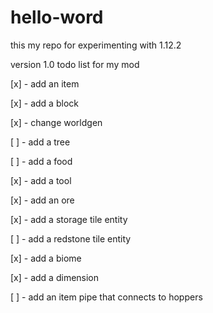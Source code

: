 # hello-word
this my repo for experimenting with 1.12.2

version 1.0 todo list for my mod

[x] - add an item

[x] - add a block

[x] - change worldgen

[ ] - add a tree

[ ] - add a food

[x] - add a tool

[x] - add an ore

[x] - add a storage tile entity

[ ] - add a redstone tile entity

[x] - add a biome

[x] - add a dimension

[ ] - add an item pipe that connects to hoppers



